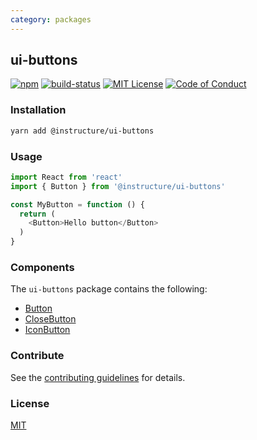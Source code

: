 ```yaml
---
category: packages
---
```


## ui-buttons

[![npm][npm]][npm-url]
[![build-status][build-status]][build-status-url]
[![MIT License][license-badge]][LICENSE]
[![Code of Conduct][coc-badge]][coc]


### Installation

```sh
yarn add @instructure/ui-buttons
```

### Usage

```js
import React from 'react'
import { Button } from '@instructure/ui-buttons'

const MyButton = function () {
  return (
    <Button>Hello button</Button>
  )
}
```

### Components
The `ui-buttons` package contains the following:
- [Button](#Button)
- [CloseButton](#CloseButton)
- [IconButton](#IconButton)

### Contribute
See the [contributing guidelines](#contributing) for details.

### License

[MIT](LICENSE)

[npm]: https://img.shields.io/npm/v/@instructure/ui-buttons.svg
[npm-url]: https://npmjs.com/package/@instructure/ui-buttons

[build-status]: https://travis-ci.org/instructure/instructure-ui.svg?branch=master
[build-status-url]: https://travis-ci.org/instructure/instructure-ui "Travis CI"

[license-badge]: https://img.shields.io/npm/l/instructure-ui.svg?style=flat-square
[license]: https://github.com/instructure/instructure-ui/blob/master/LICENSE

[coc-badge]: https://img.shields.io/badge/code%20of-conduct-ff69b4.svg?style=flat-square
[coc]: https://github.com/instructure/instructure-ui/blob/master/CODE_OF_CONDUCT.md

